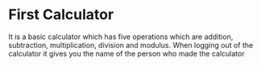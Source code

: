 # First Calculator

It is a basic calculator which has five operations which are addition, subtraction, multiplication, division and modulus. When logging out of the calculator it gives you the name of the person who made the calculator